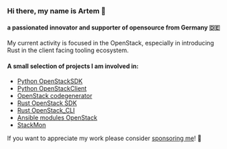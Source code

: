 ### Hi there, my name is Artem 👋

#### a passionated innovator and supporter of opensource from Germany :de:

My current activity is focused in the OpenStack, especially in introducing Rust in the client facing tooling ecosystem.

#### A small selection of projects I am involved in:

- [Python OpenStackSDK](https://opendev.org/openstack/openstacksdk)
- [Python OpenStackClient](https://opendev.org/openstack/python-openstackclient)
- [OpenStack codegenerator](https://opendev.org/openstack/codegenerator)
- [Rust OpenStack SDK](https://github.com/gtema/openstack/tree/main/openstack_sdk)
- [Rust OpenStack_CLI](https://github.com/gtema/openstack/tree/main/openstack_cli)
- [Ansible modules OpenStack](https://opendev.org/openstack/ansible-collections-openstack)
- [StackMon](https://github.com/stackmon)

If you want to appreciate my work please consider [sponsoring me](https://github.com/sponsors/gtema)! 💖
